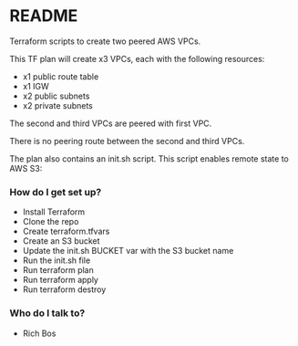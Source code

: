 # README #

Terraform scripts to create two peered AWS VPCs.

This TF plan will create x3 VPCs, each with the following resources:

* x1 public route table
* x1 IGW
* x2 public subnets
* x2 private subnets

The second and third VPCs are peered with first VPC.

There is no peering route between the second and third VPCs.

The plan also contains an init.sh script. This script enables remote state to AWS S3:

### How do I get set up? ###

* Install Terraform
* Clone the repo
* Create terraform.tfvars
* Create an S3 bucket
* Update the init.sh BUCKET var with the S3 bucket name
* Run the init.sh file
* Run terraform plan
* Run terraform apply
* Run terraform destroy

### Who do I talk to? ###

* Rich Bos